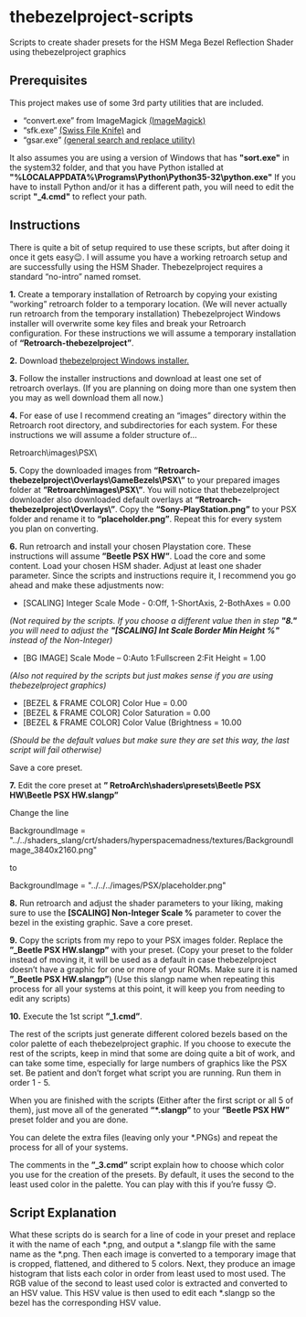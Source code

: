 # thebezelproject-scripts
Scripts to create shader presets for the HSM Mega Bezel Reflection Shader using thebezelproject graphics

## Prerequisites

This project makes use of some 3rd party utilities that are included.
* “convert.exe” from ImageMagick [(ImageMagick)](https://www.imagemagick.org)
* “sfk.exe” [(Swiss File Knife)](https://sourceforge.net/projects/swissfileknife/)
and
* “gsar.exe” [(general search and replace utility)](http://gnuwin32.sourceforge.net/packages/gsar.htm)

It also assumes you are using a version of Windows that has **"sort.exe"** in the system32 folder, and that you have Python istalled at **"%LOCALAPPDATA%\Programs\Python\Python35-32\python.exe"** If you have to install Python and/or it has a different path, you will need to edit the script **"_4.cmd"** to reflect your path.

## Instructions

There is quite a bit of setup required to use these scripts, but after doing it once it gets easy😉. I will assume you have a working retroarch setup and are successfully using the HSM Shader. Thebezelproject requires a standard “no-intro” named romset.

**1.** Create a temporary installation of Retroarch by copying your existing “working” retroarch folder to a temporary location. (We will never actually run retroarch from the temporary installation) Thebezelproject Windows installer will overwrite some key files and break your Retroarch configuration. For these instructions we will assume a temporary installation of **“Retroarch-thebezelproject”**.

**2.** Download [thebezelproject Windows installer.]( https://github.com/thebezelproject/BezelProject-Windows)

**3.** Follow the installer instructions and download at least one set of retroarch overlays. (If you are planning on doing more than one system then you may as well download them all now.)

**4.** For ease of use I recommend creating an “images” directory within the Retroarch root directory, and subdirectories for each system. For these instructions we will assume a folder structure of…

Retroarch\images\PSX\

**5.** Copy the downloaded images from **“Retroarch-thebezelproject\Overlays\GameBezels\PSX\”** to your prepared images folder at **”Retroarch\images\PSX\”**. You will notice that thebezelproject downloader also downloaded default overlays at **“Retroarch-thebezelproject\Overlays\”**. Copy the **“Sony-PlayStation.png”** to your PSX folder and rename it to **“placeholder.png”**. Repeat this for every system you plan on converting.

**6.** Run retroarch and install your chosen Playstation core. These instructions will assume **”Beetle PSX HW”**. Load the core and some content. Load your chosen HSM shader. Adjust at least one shader parameter. Since the scripts and instructions require it, I recommend you go ahead and make these adjustments now:

* [SCALING] Integer Scale Mode - 0:Off, 1-ShortAxis, 2-BothAxes  = 0.00

_(Not required by the scripts. If you choose a different value then in step **"8."** you will need to adjust the **"[SCALING] Int Scale Border Min Height %"** instead of the Non-Integer)_
* [BG IMAGE] Scale Mode – 0:Auto 1:Fullscreen 2:Fit Height	= 1.00

_(Also not required by the scripts but just makes sense if you are using thebezelproject graphics)_
* [BEZEL & FRAME COLOR] Color Hue 				= 0.00
* [BEZEL & FRAME COLOR] Color Saturation			= 0.00
* [BEZEL & FRAME COLOR] Color Value (Brightness		= 10.00

_(Should be the default values but make sure they are set this way, the last script will fail otherwise)_

Save a core preset.

**7.** Edit the core preset at **” RetroArch\shaders\presets\Beetle PSX HW\Beetle PSX HW.slangp”**

Change the line 

BackgroundImage = "../../shaders_slang/crt/shaders/hyperspacemadness/textures/BackgroundImage_3840x2160.png"

to

BackgroundImage = "../../../images/PSX/placeholder.png"

**8.** Run retroarch and adjust the shader parameters to your liking, making sure to use the **[SCALING] Non-Integer Scale %** parameter  to cover the bezel in the existing graphic. Save a core preset.

**9.** Copy the scripts from my repo to your PSX images folder. Replace the **”_Beetle PSX HW.slangp”** with your preset. (Copy your preset to the folder instead of moving it, it will be used as a default in case thebezelproject doesn’t have a graphic for one or more of your ROMs. Make sure it is named **”_Beetle PSX HW.slangp”**) (Use this slangp name when repeating this process for all your systems at this point, it will keep you from needing to edit any scripts)

**10.** Execute the 1st script **”_1.cmd”**.

The rest of the scripts just generate different colored bezels based on the color palette of each thebezelproject graphic. If you choose to execute the rest of the scripts, keep in mind that some are doing quite a bit of work, and can take some time, especially for large numbers of graphics like the PSX set. Be patient and don’t forget what script you are running. Run them in order 1 - 5.

When you are finished with the scripts (Either after the first script or all 5 of them), just move all of the generated **“*.slangp”** to your **”Beetle PSX HW”** preset folder and you are done.

You can delete the extra files (leaving only your *.PNGs) and repeat the process for all of your systems.

The comments in the **”_3.cmd”** script explain how to choose which color you use for the creation of the presets. By default, it uses the second to the least used color in the palette. You can play with this if you’re fussy 😊.

## Script Explanation
What these scripts do is search for a line of code in your preset and replace it with the name of each *.png, and output a *.slangp file with the same name as the *.png. Then each image is converted to a temporary image that is cropped, flattened, and dithered to 5 colors. Next, they produce an image histogram that lists each color in order from least used to most used. The RGB value of the second to least used color is extracted and converted to an HSV value. This HSV value is then used to edit each *.slangp so the bezel has the corresponding HSV value. 
